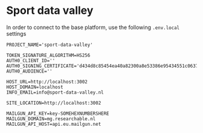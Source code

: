 # Sport data valley
In order to connect to the base platform, use the following `.env.local` settings

```
PROJECT_NAME='sport-data-valley'

TOKEN_SIGNATURE_ALGORITHM=HS256
AUTH0_CLIENT_ID=''
AUTH0_SIGNING_CERTIFICATE='d434d8c85454ea40a82300a8e53386e95434551c063757f9c7f99a4938a15192336d9ca4d476cf1ab5757605948b2a32b22745d9957d198a6625b99e5108da9b'
AUTH0_AUDIENCE=''

HOST_URL=http://localhost:3002
HOST_DOMAIN=localhost
INFO_EMAIL=info@sport-data-valley.nl

SITE_LOCATION=http://localhost:3002

MAILGUN_API_KEY=key-SOMEHEXNUMBERSHERE
MAILGUN_DOMAIN=mg.researchable.nl
MAILGUN_API_HOST=api.eu.mailgun.net
```

